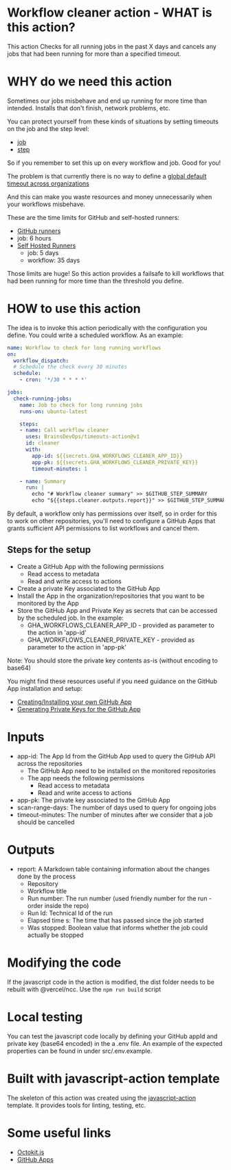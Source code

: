 # Workflow cleaner action - WHAT is this action?

This action Checks for all running jobs in the past X days and cancels any jobs that had
been running for more than a specified timeout.

# WHY do we need this action

Sometimes our jobs misbehave and end up running for more time than intended. Installs that don't finish, network problems, etc.

You can protect yourself from these kinds of situations by setting timeouts on the job and the step level:
- [job](https://docs.github.com/es/actions/writing-workflows/workflow-syntax-for-github-actions#jobsjob_idtimeout-minutes)
- [step](https://docs.github.com/es/actions/writing-workflows/workflow-syntax-for-github-actions#jobsjob_idstepstimeout-minutes)

So if you remember to set this up on every workflow and job. Good for you!

The problem is that currently there is no way to define a [global default timeout across organizations](https://github.com/orgs/community/discussions/14834)

And this can make you waste resources and money unnecessarily when your workflows misbehave.

These are the time limits for GitHub and self-hosted runners:
-  [GitHub runners](https://docs.github.com/en/actions/administering-github-actions/usage-limits-billing-and-administration#usage-limits)
  - job: 6 hours
- [Self Hosted Runners](https://docs.github.com/en/actions/hosting-your-own-runners/managing-self-hosted-runners/about-self-hosted-runners#usage-limits)
  - job: 5 days
  - workflow: 35 days

Those limits are huge! So this action provides a failsafe to kill workflows that had been running for more time than the threshold you define. 

# HOW to use this action

The idea is to invoke this action periodically with the configuration you define.
You could write a scheduled workflow. As an example:

````yaml
name: Workflow to check for long running workflows
on:
  workflow_dispatch:
  # Schedule the check every 30 minutes    
  schedule:
    - cron: '*/30 * * * *' 

jobs:
  check-running-jobs:
    name: Job to check for long running jobs
    runs-on: ubuntu-latest

    steps:
    - name: Call workflow cleaner
      uses: BrainsDevOps/timeouts-action@v1
      id: cleaner
      with:
        app-id: ${{secrets.GHA_WORKFLOWS_CLEANER_APP_ID}}
        app-pk: ${{secrets.GHA_WORKFLOWS_CLEANER_PRIVATE_KEY}}
        timeout-minutes: 1

    - name: Summary
      run: |
        echo "# Workflow cleaner summary" >> $GITHUB_STEP_SUMMARY
        echo "${{steps.cleaner.outputs.report}}" >> $GITHUB_STEP_SUMMARY
````

By default, a workflow only has permissions over itself, so in order for this to work on other repositories, you'll need
to configure a GitHub Apps that grants sufficient API permissions to list workflows and cancel them.

## Steps for the setup

- Create a GitHub App with the following permissions
  - Read access to metadata
  - Read and write access to actions
- Create a private Key associated to the GitHub App
- Install the App in the organization/repositories that you want to be monitored by the App
- Store the GitHub App and Private Key as secrets that can be accessed by the scheduled job. In the example:
  - GHA_WORKFLOWS_CLEANER_APP_ID - provided as parameter to the action in 'app-id'
  - GHA_WORKFLOWS_CLEANER_PRIVATE_KEY - provided as parameter to the action in 'app-pk'

Note: You should store the private key contents as-is (without encoding to base64) 

You might find these resources useful if you need guidance on the GitHub App installation and setup:
- [Creating/Installing your own GitHub App](https://docs.github.com/en/apps/using-github-apps/installing-your-own-github-app)
- [Generating Private Keys for the GitHub App](https://docs.github.com/en/apps/creating-github-apps/authenticating-with-a-github-app/managing-private-keys-for-github-apps#generating-private-keys)

# Inputs

- app-id: The App Id from the GitHub App used to query the GitHub API across the
  repositories
  - The GitHub App need to be installed on the monitored repositories
  - The app needs the following permissions
    - Read access to metadata
    - Read and write access to actions
- app-pk: The private key associated to the GitHub App
- scan-range-days: The number of days used to query for ongoing jobs
- timeout-minutes: The number of minutes after we consider that a job should be
  cancelled

# Outputs

- report: A Markdown table containing information about the changes done by the
  process
  - Repository
  - Workflow title
  - Run number: The run number (used friendly number for the run - order inside
    the repo)
  - Run Id: Technical Id of the run
  - Elapsed time s: The time that has passed since the job started
  - Was stopped: Boolean value that informs whether the job could actually be
    stopped

# Modifying the code

If the javascript code in the action is modified, the dist folder needs to be
rebuilt with @vercel/ncc. Use the `npm run build` script

# Local testing

You can test the javascript code locally by defining your GitHub appId and private key
(base64 encoded) in the a .env file. An example of the expected properties can
be found in under src/.env.example.

# Built with javascript-action template
The skeleton of this action was created using the [javascript-action](https://github.com/actions/javascript-action) template.
It provides tools for linting, testing, etc.

# Some useful links
* [Octokit.js](https://github.com/octokit/octokit.js)
* [GitHub Apps](https://docs.github.com/en/apps)
